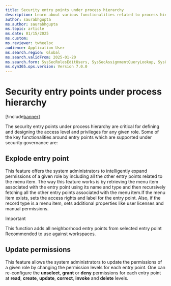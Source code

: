 ```yaml
--- 
title: Security entry points under process hierarchy
description: Learn about various functionalities related to process hierarchy entry points under user security governance. 
author: saurabhgupta
ms.author: saurabhgupta
ms.topic: article
ms.date: 01/15/2025
ms.custom: 
ms.reviewer: twheeloc
audience: Application User
ms.search.region: Global
ms.search.validFrom: 2025-01-20
ms.search.form: SysSecRolesEditUsers, SysSecAssignmentQueryLookup, SysQueryForm, SysSecRoleExcludeUsers
ms.dyn365.ops.version: Version 7.0.0 
---
```


# Security entry points under process hierarchy

[!include[banner](../../../finance/includes/banner.md)]

The security entry points under process hierarchy are critical for defining and designing the access level and privileges for any given role. Some of the key functionalities around entry points which are supported under security governance are:

## Explode entry point
This feature offers the system administrators to intelligently expand permissions of a given role by including all the other entry points related to the menu item. The way this feature works is by retrieving the menu item associated with the entry point using its name and type and then recursively fetching all the other entry points associated with the menu item.If the menu item exists, sets the access rights and label for the entry point. Also, if the record type is a menu item, sets additional properties like user licenses and manual permissions. 
> [!IMPORTANT] 
> This function adds all neighborhood entry points from selected entry point Recommended to use against workspaces.

## Update permissions
 This feature allows the system administrators to update the permissions of a given role by changing the permission levels for each entry point. One can re-configure the **unselect**, **grant** or **deny** permissions for each entry point at **read**, **create**, **update**, **correct**, **invoke** and **delete** levels.